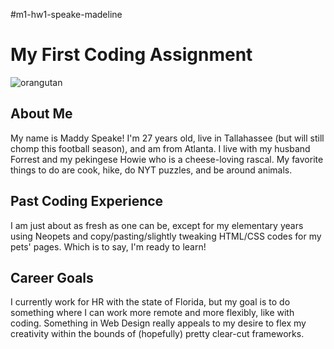 #m1-hw1-speake-madeline
# My First Coding Assignment
![orangutan](https://tenor.com/view/oranguta-orangutan-driving-wipping-hell-yeah-gif-27400372)
## About Me
My name is Maddy Speake! I'm 27 years old, live in Tallahassee (but will still chomp this football season), and am from Atlanta. I live with my husband Forrest and my pekingese Howie who is a cheese-loving rascal. My favorite things to do are cook, hike, do NYT puzzles, and be around animals.
## Past Coding Experience 
I am just about as fresh as one can be, except for my elementary years using Neopets and copy/pasting/slightly tweaking HTML/CSS codes for my pets' pages. Which is to say, I'm ready to learn!
## Career Goals
I currently work for HR with the state of Florida, but my goal is to do something where I can work more remote and more flexibly, like with coding. Something in Web Design really appeals to my desire to flex my creativity within the bounds of (hopefully) pretty clear-cut frameworks.
